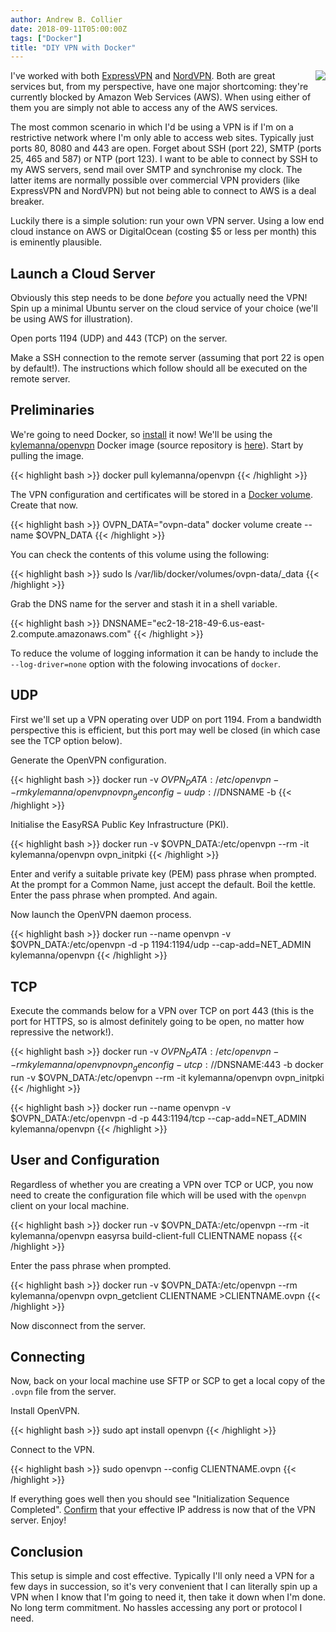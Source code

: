 ```yaml
---
author: Andrew B. Collier
date: 2018-09-11T05:00:00Z
tags: ["Docker"]
title: "DIY VPN with Docker"
---
```


<!--
https://www.digitalocean.com/community/tutorials/how-to-run-openvpn-in-a-docker-container-on-ubuntu-14-04
https://github.com/kylemanna/docker-openvpn/blob/master/docs/tcp.md
https://samwize.com/2016/09/10/setup-your-own-vpn-with-docker-openvpn-and-digital-ocean/
https://heavymetaldev.com/openvpn-with-docker
https://serverfault.com/questions/226185/ssh-and-other-services-over-openvpn-are-slow
https://medium.com/@gurayy/set-up-a-vpn-server-with-docker-in-5-minutes-a66184882c45
-->

<div>
	<img style="float: right; margin-left: 10px;" src="/img/logo/logo-openvpn.png">
</div>

I've worked with both [ExpressVPN](https://www.expressvpn.com/) and [NordVPN](https://nordvpn.com/). Both are great services but, from my perspective, have one major shortcoming: they're currently blocked by Amazon Web Services (AWS). When using either of them you are simply not able to access any of the AWS services.

The most common scenario in which I'd be using a VPN is if I'm on a restrictive network where I'm only able to access web sites. Typically just ports 80, 8080 and 443 are open. Forget about SSH (port 22), SMTP (ports 25, 465 and 587) or NTP (port 123). I want to be able to connect by SSH to my AWS servers, send mail over SMTP and synchronise my clock. The latter items are normally possible over commercial VPN providers (like ExpressVPN and NordVPN) but not being able to connect to AWS is a deal breaker.

Luckily there is a simple solution: run your own VPN server. Using a low end cloud instance on AWS or DigitalOcean (costing $5 or less per month) this is eminently plausible.

## Launch a Cloud Server

Obviously this step needs to be done *before* you actually need the VPN! Spin up a minimal Ubuntu server on the cloud service of your choice (we'll be using AWS for illustration).

Open ports 1194 (UDP) and 443 (TCP) on the server.

Make a SSH connection to the remote server (assuming that port 22 is open by default!). The instructions which follow should all be executed on the remote server.

## Preliminaries

We're going to need Docker, so [install](https://gist.github.com/DataWookie/9f29795059e6bccf9892bc85ed285337) it now! We'll be using the [kylemanna/openvpn](https://hub.docker.com/r/kylemanna/openvpn/) Docker image (source repository is [here](https://github.com/kylemanna/docker-openvpn)). Start by pulling the image.

{{< highlight bash >}}
docker pull kylemanna/openvpn
{{< /highlight >}}

The VPN configuration and certificates will be stored in a [Docker volume](https://docs.docker.com/storage/volumes/). Create that now.

{{< highlight bash >}}
OVPN_DATA="ovpn-data"
docker volume create --name $OVPN_DATA
{{< /highlight >}}

You can check the contents of this volume using the following:

{{< highlight bash >}}
sudo ls /var/lib/docker/volumes/ovpn-data/_data
{{< /highlight >}}

Grab the DNS name for the server and stash it in a shell variable.

{{< highlight bash >}}
DNSNAME="ec2-18-218-49-6.us-east-2.compute.amazonaws.com"
{{< /highlight >}}

To reduce the volume of logging information it can be handy to include the ` --log-driver=none` option with the folowing invocations of `docker`.

## UDP

First we'll set up a VPN operating over UDP on port 1194. From a bandwidth perspective this is efficient, but this port may well be closed (in which case see the TCP option below).

Generate the OpenVPN configuration.

{{< highlight bash >}}
docker run -v $OVPN_DATA:/etc/openvpn --rm kylemanna/openvpn ovpn_genconfig -u udp://$DNSNAME -b
{{< /highlight >}}

Initialise the EasyRSA Public Key Infrastructure (PKI).

{{< highlight bash >}}
docker run -v $OVPN_DATA:/etc/openvpn --rm -it kylemanna/openvpn ovpn_initpki
{{< /highlight >}}

Enter and verify a suitable private key (PEM) pass phrase when prompted. At the prompt for a Common Name, just accept the default. Boil the kettle. Enter the pass phrase when prompted. And again.

Now launch the OpenVPN daemon process.

{{< highlight bash >}}
docker run --name openvpn -v $OVPN_DATA:/etc/openvpn -d -p 1194:1194/udp --cap-add=NET_ADMIN kylemanna/openvpn
{{< /highlight >}}

## TCP

Execute the commands below for a VPN over TCP on port 443 (this is the port for HTTPS, so is almost definitely going to be open, no matter how repressive the network!).

{{< highlight bash >}}
docker run -v $OVPN_DATA:/etc/openvpn --rm kylemanna/openvpn ovpn_genconfig -u tcp://$DNSNAME:443 -b
docker run -v $OVPN_DATA:/etc/openvpn --rm -it kylemanna/openvpn ovpn_initpki
{{< /highlight >}}

{{< highlight bash >}}
docker run --name openvpn -v $OVPN_DATA:/etc/openvpn -d -p 443:1194/tcp --cap-add=NET_ADMIN kylemanna/openvpn
{{< /highlight >}}

## User and Configuration

Regardless of whether you are creating a VPN over TCP or UCP, you now need to create the configuration file which will be used with the `openvpn` client on your local machine.

{{< highlight bash >}}
docker run -v $OVPN_DATA:/etc/openvpn --rm -it kylemanna/openvpn easyrsa build-client-full CLIENTNAME nopass
{{< /highlight >}}

Enter the pass phrase when prompted.

{{< highlight bash >}}
docker run -v $OVPN_DATA:/etc/openvpn --rm kylemanna/openvpn ovpn_getclient CLIENTNAME >CLIENTNAME.ovpn
{{< /highlight >}}

Now disconnect from the server.

## Connecting

Now, back on your local machine use SFTP or SCP to get a local copy of the `.ovpn` file from the server.

Install OpenVPN.

{{< highlight bash >}}
sudo apt install openvpn
{{< /highlight >}}

Connect to the VPN.

{{< highlight bash >}}
sudo openvpn --config CLIENTNAME.ovpn
{{< /highlight >}}

If everything goes well then you should see "Initialization Sequence Completed". [Confirm](https://www.google.com/search?q=whats+my+ip) that your effective IP address is now that of the VPN server. Enjoy!

## Conclusion

This setup is simple and cost effective. Typically I'll only need a VPN for a few days in succession, so it's very convenient that I can literally spin up a VPN when I know that I'm going to need it, then take it down when I'm done. No long term commitment. No hassles accessing any port or protocol I need.